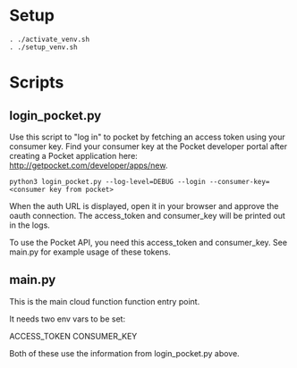 # Setup

    . ./activate_venv.sh
    . ./setup_venv.sh

# Scripts

## login_pocket.py

Use this script to "log in" to pocket by fetching an access token using your
consumer key. Find your consumer key at the Pocket developer portal after
creating a Pocket application here: http://getpocket.com/developer/apps/new.

    python3 login_pocket.py --log-level=DEBUG --login --consumer-key=<consumer key from pocket>

When the auth URL is displayed, open it in your browser and approve the oauth
connection. The access_token and consumer_key will be printed out in the
logs.

To use the Pocket API, you need this access_token and consumer_key. See
main.py for example usage of these tokens.

## main.py

This is the main cloud function function entry point.

It needs two env vars to be set:

ACCESS_TOKEN
CONSUMER_KEY

Both of these use the information from login_pocket.py above.
